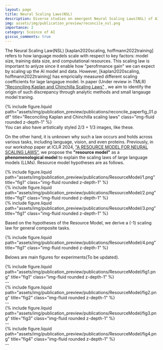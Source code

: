 ```yaml
---
layout: page
title: Neural Scaling Laws(NSL)
description: Diverse studies on emergent Neural Scaling Laws(NSL) of AI
img: assets/img/publication_preview/reconcile_nsl.png
importance: 2
category: Sceince of AI
giscus_comments: true
---
```


The Neural Scaling Law(NSL) [kaplan2020scaling, hoffmann2022training] refers to how language models scale with respect to key factors: model size, training data size, and computational resources. This scaling law is important to anlyze since it enable how "perofrmance gain" we can expect by scaling up the AI model and data.
However, [kaplan2020scaling, hoffmann2022training] has empricially measured different scaling coefficients for lage langague model. In paper (Under review in TMLR) <a href="https://arxiv.org/pdf/2406.12907">"Reconciling Kaplan and Chinchilla Scaling Laws"</a> , we aim to identify the origin of such discrepancy through analytic methods and small langauge model traning.

<div class="row justify-content-sm-center">
    <div class="col-sm-8 mt-3 mt-md-0">
        {% include figure.liquid path="assets/img/publication_preview/publications/reconcile_paperfig_01.pdf" title="Reconciling Kaplan and Chinchilla scaling laws" class="img-fluid rounded z-depth-1" %}
    </div>
</div>
<div class="caption">
    You can also have artistically styled 2/3 + 1/3 images, like these.
</div>

On the other hand, it is unknown why such a law occurs and holds across various tasks, including language, vision, and even proteins. Previously, in our workshop paper at ICLR 2024, <a href="https://arxiv.org/pdf/2402.05164">"A RESOURCE MODEL FOR NEURAL SCALING LAWS"</a>, we propose the **"resource model"** as a **phenomenological model** to explain the scaling laws of large language models (LLMs). Resource model hypotheses are as follows.

<div class="row justify-content-sm-center">
    <div class="col-sm-8 mt-3 mt-md-0">
        {% include figure.liquid path="assets/img/publication_preview/publications/ResourceModel/1.png" title="fig1" class="img-fluid rounded z-depth-1" %}
    </div>
</div>
<div class="row justify-content-sm-center">
    <div class="col-sm-8 mt-3 mt-md-0">
        {% include figure.liquid path="assets/img/publication_preview/publications/ResourceModel/2.png" title="fig1" class="img-fluid rounded z-depth-1" %}
    </div>
</div>
<div class="row justify-content-sm-center">
    <div class="col-sm-8 mt-3 mt-md-0">
        {% include figure.liquid path="assets/img/publication_preview/publications/ResourceModel/3.png" title="fig1" class="img-fluid rounded z-depth-1" %}
    </div>
</div>

Based on the hypotheses of the Resource Model, we derive a \(-1\) scaling law for general composite tasks.

<div class="row justify-content-sm-center">
    <div class="col-sm-6 mt-3 mt-md-0">
        {% include figure.liquid path="assets/img/publication_preview/publications/ResourceModel/4.png" title="fig1" class="img-fluid rounded z-depth-1" %}
    </div>
</div>


Belows are main figures for experiments(To be updated).

<div class="row justify-content-sm-center">
    <div class="col-sm-6 mt-3 mt-md-0">
        {% include figure.liquid path="assets/img/publication_preview/publications/ResourceModel/fig1.png" title="fig1" class="img-fluid rounded z-depth-1" %}
    </div>
</div>
<div class="caption">
--
</div>

<div class="row justify-content-sm-center">
    <div class="col-sm-6 mt-3 mt-md-0">
        {% include figure.liquid path="assets/img/publication_preview/publications/ResourceModel/fig2.png" title="fig2" class="img-fluid rounded z-depth-1" %}
    </div>
</div>
<div class="caption">
--
</div>

<div class="row justify-content-sm-center">
    <div class="col-sm-6 mt-3 mt-md-0">
        {% include figure.liquid path="assets/img/publication_preview/publications/ResourceModel/fig3.png" title="fig3" class="img-fluid rounded z-depth-1" %}
    </div>
</div>
<div class="caption">
--
</div>

<div class="row justify-content-sm-center">
    <div class="col-sm-6 mt-3 mt-md-0">
        {% include figure.liquid path="assets/img/publication_preview/publications/ResourceModel/fig4.png" title="fig4" class="img-fluid rounded z-depth-1" %}
    </div>
</div>
<div class="caption">
--
</div>




